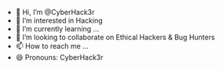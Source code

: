 - 👋 Hi, I’m @CyberHack3r
- 👀 I’m interested in Hacking
- 🌱 I’m currently learning ...
- 💞️ I’m looking to collaborate on Ethical Hackers & Bug Hunters
- 📫 How to reach me ...
- 😄 Pronouns: CyberHack3r

<!---
HackL06d/HackL06d is a ✨ special ✨ repository because its `README.md` (this file) appears on your GitHub profile.
You can click the Preview link to take a look at your changes.
--->
